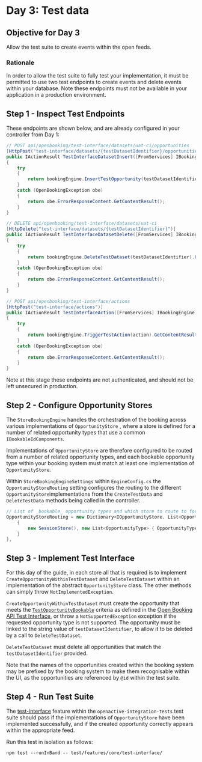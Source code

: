 # Day 3: Test data

## **Objective for Day 3**

Allow the test suite to create events within the open feeds.

### Rationale

In order to allow the test suite to fully test your implementation, it must be permitted to use two test endpoints to create events and delete events within your database. Note these endpoints must not be available in your application in a production environment.

## Step 1 - Inspect Test Endpoints

These endpoints are shown below, and are already configured in your controller from Day 1:

```csharp
// POST api/openbooking/test-interface/datasets/uat-ci/opportunities
[HttpPost("test-interface/datasets/{testDatasetIdentifier}/opportunities")]
public IActionResult TestInterfaceDatasetInsert([FromServices] IBookingEngine bookingEngine, string testDatasetIdentifier, [FromBody] string @event)
{
    try
    {
        return bookingEngine.InsertTestOpportunity(testDatasetIdentifier, @event).GetContentResult();
    }
    catch (OpenBookingException obe)
    {
        return obe.ErrorResponseContent.GetContentResult();
    }
}

// DELETE api/openbooking/test-interface/datasets/uat-ci
[HttpDelete("test-interface/datasets/{testDatasetIdentifier}")]
public IActionResult TestInterfaceDatasetDelete([FromServices] IBookingEngine bookingEngine, string testDatasetIdentifier)
{
    try
    {
        return bookingEngine.DeleteTestDataset(testDatasetIdentifier).GetContentResult();
    }
    catch (OpenBookingException obe)
    {
        return obe.ErrorResponseContent.GetContentResult();
    }
}

// POST api/openbooking/test-interface/actions
[HttpPost("test-interface/actions")]
public IActionResult TestInterfaceAction([FromServices] IBookingEngine bookingEngine, [FromBody] string action)
{
    try
    {
        return bookingEngine.TriggerTestAction(action).GetContentResult();
    }
    catch (OpenBookingException obe)
    {
        return obe.ErrorResponseContent.GetContentResult();
    }
}
```

Note at this stage these endpoints are not authenticated, and should not be left unsecured in production.

## Step 2 - Configure Opportunity Stores

The `StoreBookingEngine` handles the orchestration of the booking across various implementations of `OpportunityStore` , where a store is defined for a number of related opportunity types that use a common `IBookableIdComponents`.

Implementations of `OpportunityStore` are therefore configured to be routed from a number of  related opportunity types, and each bookable opportunity type within your booking system must match at least one implementation of `OpportunityStore`.

Within `StoreBookingEngineSettings` within `EngineConfig.cs`  the `OpportunityStoreRouting` setting configures the routing to the different `OpportunityStore`implementations from the `CreateTestData` and `DeleteTestData` methods being called in the controller.

```csharp
// List of _bookable_ opportunity types and which store to route to for each
OpportunityStoreRouting = new Dictionary<IOpportunityStore, List<OpportunityType>> {
    {
        new SessionStore(), new List<OpportunityType> { OpportunityType.ScheduledSession }
    }
},
```

## Step 3 - Implement Test Interface

For this day of the guide, in each store all that is required is to implement `CreateOpportunityWithinTestDataset` and `DeleteTestDataset` within an implementation of the abstract `OpportunityStore` class. The other methods can simply throw `NotImplementedException`.

`CreateOpportunityWithinTestDataset` must create the opportunity that meets the [`TestOpportunityBookable`](https://openactive.io/test-interface#TestOpportunityBookable) criteria as defined in the [Open Booking API Test Interface](https://openactive.io/test-interface/), or throw a `NotSupportedException` exception if the requested opportunity type is not supported. The opportunity must be linked to the string value of `testDatasetIdentifier`, to allow it to be deleted by a call to `DeleteTestDataset`.

`DeleteTestDataset` must delete all opportunities that match the `testDatasetIdentifier` provided.

Note that the names of the opportunities created within the booking system may be prefixed by the booking system to make them recognisable within the UI, as the opportunities are referenced by `@id` within the test suite.

## Step 4 - Run Test Suite

The [test-interface](https://github.com/openactive/openactive-test-suite/blob/master/packages/openactive-integration-tests/test/features/core/test-interface/README.md) feature within the `openactive-integration-tests` test suite should pass if the implementations of `OpportunityStore` have been implemented successfully, and if the created opportunity correctly appears within the appropriate feed.

Run this test in isolation as follows:

```text
npm test --runInBand -- test/features/core/test-interface/
```

